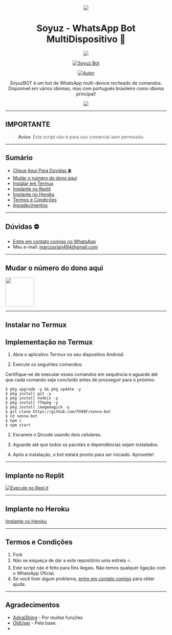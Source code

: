 <p align="center">
    <img src="https://raw.githubusercontent.com/andreasbm/readme/master/assets/lines/colored.png">
</p>

<h1 align="center">Soyuz - WhatsApp Bot MultiDispositivo 🚀</h1>

<p align="center">
  <a href="https://github.com/Marcosi8"><img src="https://img.shields.io/badge/Senna%20Bot-Preto?style=for-the-badge&logo=whatsApp"></a>
</p>

<p align="center">
    <a href="#"><img title="Soyuz Bot" src="https://img.shields.io/badge/WhatsApp%20BOT-green?colorA=%23ff0000&colorB=%23017e40&style=for-the-badge"></a>
</p>

<p align="center">
    <a href="https://github.com/Marcosi8"><img title="Autor" src="https://img.shields.io/badge/AUTHOR-Marcosi8-green.svg?style=for-the-badge&logo=github"></a>
</p>

<p align="center">
    SoyuzBOT é um bot de WhatsApp multi-device recheado de comandos. Disponível em vários idiomas, mas com português brasileiro como idioma principal!
</p>

<p align="center">
    <img src="https://s9.gifyu.com/images/SFnhA.gif" />
</p>

---

## **IMPORTANTE**

> **Aviso**: Este script não é para uso comercial sem permissão.

---

## Sumário
- [Clique Aqui Para Dúvidas ⛔️](#Dúvidas)
- [Mudar o número do dono aqui](https://github.com/Marcosi8/SOYUZ-BOT.MD/blob/main/config.js)
- [Instalar em Termux](#implante-no-railway)
- [Implante no Replit](#implante-no-replit)
- [Implante no Heroku](#implante-no-heroku)
- [Termos e Condições](#termos-e-condições)
- [Agradecimentos](#agradecimentos-)

---

## Dúvidas ⛔️

- [Entre em contato comigo no WhatsApp](https://wa.me/558881647724?text=Ol%C3%A1%2C%20preciso%20de%20ajuda%20com%20o%20Soyuz%20Bot)
- Meu e-mail: [marcosrian494@gmail.com](mailto:marcosrian494@gmail.com) 

---

## Mudar o número do dono aqui

<a href="https://LINKDOQR"><img src="LINKDAIMAGEMDOQR" align="center" width="90" /> </a>

---

## Instalar no Termux


## Implementação no Termux

1. Abra o aplicativo Termux no seu dispositivo Android.

2. Execute os seguintes comandos:

Certifique-se de executar esses comandos em sequência e aguarde até que cada comando seja concluído antes de prosseguir para o próximo.

```
$ pkg upgrade -y && pkg update -y
$ pkg install git -y
$ pkg install nodejs -y
$ pkg install ffmpeg -y
$ pkg install imagemagick -y
$ git clone https://github.com/FG98F/senna-bot
$ cd senna-bot
$ npm i 
$ npm start
```
2. Escaneie o Qrcode usando dois celulares.

4. Aguarde até que todos os pacotes e dependências sejam instalados.

5. Após a instalação, o bot estará pronto para ser iniciado. Aproveite!


---

## Implante no Replit

[![Execute no Repl.it](https://repl.it/badge/github/FG98F/senna-bot)](https://repl.it/github/FG98F/senna-bot)

---

## Implante no Heroku

[Implante no Heroku](https://heroku.deploy.queenanya.work.gd/)

---

## Termos e Condições
1. Fork
2. Não se esqueça de dar a este repositório uma estrela ⭐️.
3. Este script não é feito para fins ilegais. Não temos qualquer ligação com o WhatsApp Oficial.
4. Se você tiver algum problema, [entre em contato comigo](https://wa.me/558881647724text=Ol%C3%A1%20*FG98F*%2C%20preciso%20de%20ajuda%20com%20o%20Soyuz%20Bot) para obter ajuda.

---

## Agradecimentos 
- [AdirajShing](https://github.com/adiwajshing/Baileys) - Por muitas funções
- [OldUser](https://github.com/FG98F) - Pela base.
-
